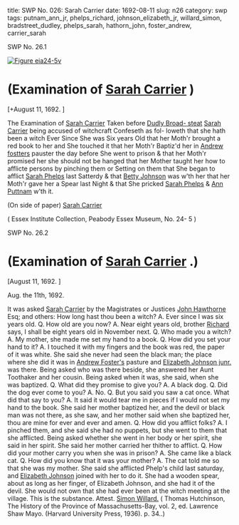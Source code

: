 title: SWP No. 026: Sarah Carrier
date: 1692-08-11
slug: n26
category: swp
tags: putnam_ann_jr, phelps_richard, johnson_elizabeth_jr, willard_simon, bradstreet_dudley, phelps_sarah, hathorn_john, foster_andrew, carrier_sarah




<div markdown class="doc" id="n26.1">

<div class="doc_id">SWP No. 26.1</div>


<span markdown class="figure">[![Figure eia24-5v](archives/essex/eia/gifs/eia24-5v.gif)](archives/essex/eia/large/eia24-5v.jpg)</span>

# (Examination of [Sarah Carrier](/tag/carrier_sarah.html) )

[+August 11, 1692. ]

The Examination of [Sarah Carrier](/tag/carrier_sarah.html) Taken before [Dudly Broad- steat](/tag/bradstreet_dudley.html) [Sarah Carrier](/tag/carrier_sarah.html) being accused of witchcraft Confeseth as fol-  loweth that she hath been a witch Ever Since She was Six years Old  that her Moth'r brought a red book to her and She touched it that  her Moth'r Baptiz'd her in [Andrew fostters](/tag/foster_andrew.html) pauster the day before  She went to prison & that her Moth'r promised her she should  not be hanged that her Mother taught her how to afflicte persons  by pinching them or Setting on them that She began to afflict [Sarah Phelps](/tag/phelps_sarah.html) last Satterdy & that [Betty Johnson](/tag/johnson_elizabeth_jr.html) was w'th her that her  Moth'r gave her a Spear last Night & that She pricked [Sarah Phelps](/tag/phelps_sarah.html)  & [Ann Puttnam](/tag/putnam_ann_jr.html) w'th it.

(On side of paper) [Sarah Carrier](/tag/carrier_sarah.html)

( Essex Institute Collection, Peabody Essex Museum, No. 24- 5 )


</div>



<div markdown class="doc" id="n26.2">

<div class="doc_id">SWP No. 26.2</div>


# (Examination of [Sarah Carrier](/tag/carrier_sarah.html) .)

[August 11, 1692. ]

Aug. the 11th, 1692. 

It was asked [Sarah Carrier](/tag/carrier_sarah.html) by the Magistrates or Justices [John Hawthorne](/tag/hathorn_john.html) Esq; and others: How long hast thou been a witch? A.  Ever since I was six years old. Q. How old are you now? A. Near  eight years old, brother [Richard](/tag/phelps_richard.html) says, I shall be eight years old in  November next. Q. Who made you a witch? A. My mother, she  made me set my hand to a book. Q. How did you set your hand to  it? A. I touched it with my fingers and the book was red, the paper   of it was white. She said she never had seen the black man; the place  where she did it was in [Andrew Foster's](/tag/foster_andrew.html) pasture and [Elizabeth Johnson junr.](/tag/johnson_elizabeth_jr.html) was there. Being asked who was there beside, she answered  her Aunt Toothaker and her cousin. Being asked when it was, she  said, when she was baptized. Q. What did they promise to give you?  A. A black dog. Q. Did the dog ever come to you? A. No. Q. But  you said you saw a cat once. What did that say to you? A. It said  it would tear me in pieces if I would not set my hand to the book.  She said her mother baptized her, and the devil or black man was  not there, as she saw, and her mother said when she baptized her,  thou are mine for ever and ever and amen. Q. How did you afflict  folks? A. I pinched them, and she said she had no puppets, but  she went to them that she afflicted. Being asked whether she went in  her body or her spirit, she said in her spirit. She said her mother  carried her thither to afflict. Q. How did your mother carry you  when she was in prison? A. She came like a black cat. Q. How did  you know that it was your mother? A. The cat told me so that she  was my mother. She said she afflicted Phelp's child last saturday,  and [Elizabeth Johnson](/tag/johnson_elizabeth_jr.html) joined with her to do it. She had a wooden  spear, about as long as her finger, of Elizabeth Johnson, and she had  it of the devil. She would not own that she had ever been at the  witch meeting at the village. This is the substance.
Attest. [Simon Willard.](/tag/willard_simon.html) ( Thomas Hutchinson, The History of the Province of Massachusetts-Bay, vol. 2, ed. Lawrence Shaw Mayo. (Harvard University Press, 1936). p. 34..)

</div>

